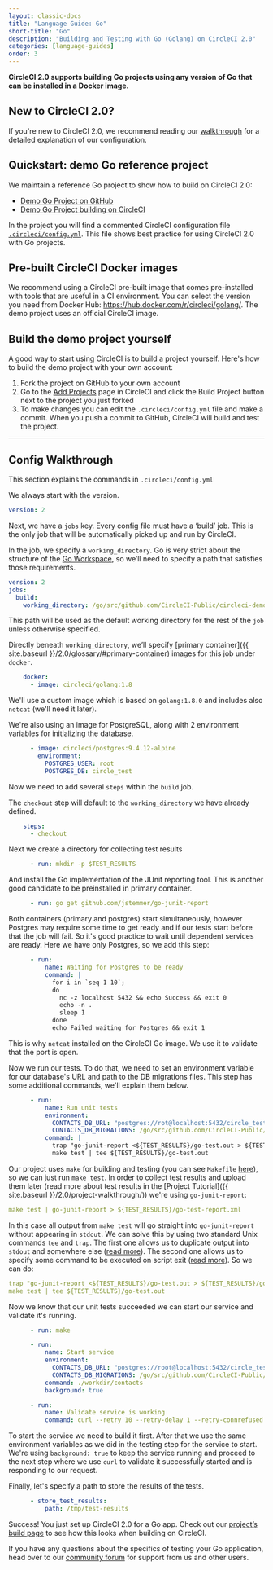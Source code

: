 ```yaml
---
layout: classic-docs
title: "Language Guide: Go"
short-title: "Go"
description: "Building and Testing with Go (Golang) on CircleCI 2.0"
categories: [language-guides]
order: 3
---
```


**CircleCI 2.0 supports building Go projects using any version of Go that can be installed in a Docker image.**

## New to CircleCI 2.0?

If you're new to CircleCI 2.0, we recommend reading our [walkthrough](#config-walkthrough) for a detailed explanation of our configuration.

## Quickstart: demo Go reference project

We maintain a reference Go project to show how to build on CircleCI 2.0:

- <a href="https://github.com/CircleCI-Public/circleci-demo-go" target="_blank">Demo Go Project on GitHub</a>
- <a href="https://circleci.com/gh/CircleCI-Public/circleci-demo-go" target="_blank">Demo Go Project building on CircleCI</a>

In the project you will find a commented CircleCI configuration file <a href="https://github.com/CircleCI-Public/circleci-demo-go/blob/master/.circleci/config.yml" target="_blank">`.circleci/config.yml`</a>. This file shows best practice for using CircleCI 2.0 with Go projects.

## Pre-built CircleCI Docker images

We recommend using a CircleCI pre-built image that comes pre-installed with tools that are useful in a CI environment. You can select the version you need from Docker Hub: <https://hub.docker.com/r/circleci/golang/>. The demo project uses an official CircleCI image.

## Build the demo project yourself

A good way to start using CircleCI is to build a project yourself. Here's how to build the demo project with your own account:

1. Fork the project on GitHub to your own account
2. Go to the [Add Projects](https://circleci.com/add-projects) page in CircleCI and click the Build Project button next to the project you just forked
3. To make changes you can edit the `.circleci/config.yml` file and make a commit. When you push a commit to GitHub, CircleCI will build and test the project.

---

## Config Walkthrough

This section explains the commands in `.circleci/config.yml`

We always start with the version.

```YAML
version: 2
```

Next, we have a `jobs` key. Every config file must have a ‘build’ job. This is the only job that will be automatically picked up and run by CircleCI.

In the job, we specify a `working_directory`. Go is very strict about the structure of the [Go Workspace](https://golang.org/doc/code.html#Workspaces), so we’ll need to specify a path that satisfies those requirements.

```YAML
version: 2
jobs:
  build:
    working_directory: /go/src/github.com/CircleCI-Public/circleci-demo-go
```

This path will be used as the default working directory for the rest of the `job` unless otherwise specified.

Directly beneath `working_directory`, we’ll specify [primary container]({{ site.baseurl }}/2.0/glossary/#primary-container) images for this job under `docker`.

```YAML
    docker:
      - image: circleci/golang:1.8
```

We'll use a custom image which is based on `golang:1.8.0` and includes also `netcat` (we'll need it later).

We're also using an image for PostgreSQL, along with 2 environment variables for initializing the database.

```YAML
      - image: circleci/postgres:9.4.12-alpine
        environment:
          POSTGRES_USER: root
          POSTGRES_DB: circle_test
```

Now we need to add several `steps` within the `build` job.

The `checkout` step will default to the `working_directory` we have already defined.

```YAML
    steps:
      - checkout
```

Next we create a directory for collecting test results

``` YAML
      - run: mkdir -p $TEST_RESULTS
```

And install the Go implementation of the JUnit reporting tool. This is another good candidate to be preinstalled in primary container.

```YAML
      - run: go get github.com/jstemmer/go-junit-report
```

Both containers (primary and postgres) start simultaneously, however Postgres may require some time to get ready and if our tests start before that the job will fail. So it's good practice to wait until dependent services are ready. Here we have only Postgres, so we add this step:

``` YAML
      - run:
          name: Waiting for Postgres to be ready
          command: |
            for i in `seq 1 10`;
            do
              nc -z localhost 5432 && echo Success && exit 0
              echo -n .
              sleep 1
            done
            echo Failed waiting for Postgres && exit 1
```

This is why `netcat` installed on the CircleCI Go image. We use it to validate that the port is open.

Now we run our tests. To do that, we need to set an environment variable for our database's URL and path to the DB migrations files. This step has some additional commands, we'll explain them below.

```YAML
      - run:
          name: Run unit tests
          environment:
            CONTACTS_DB_URL: "postgres://rot@localhost:5432/circle_test?sslmode=disable"
            CONTACTS_DB_MIGRATIONS: /go/src/github.com/CircleCI-Public/circleci-demo-go/db/migrations
          command: |
            trap "go-junit-report <${TEST_RESULTS}/go-test.out > ${TEST_RESULTS}/go-test-report.xml" EXIT
            make test | tee ${TEST_RESULTS}/go-test.out
```

Our project uses `make` for building and testing (you can see `Makefile` [here](https://github.com/CircleCI-Public/circleci-demo-go/blob/master/Makefile)), so we can just run `make test`. In order to collect test results and upload them later (read more about test results in the [Project Tutorial]({{ site.baseurl }}/2.0/project-walkthrough/)) we're using `go-junit-report`:

``` YAML
make test | go-junit-report > ${TEST_RESULTS}/go-test-report.xml
```

In this case all output from `make test` will go straight into `go-junit-report` without appearing in `stdout`. We can solve this by using two standard Unix commands `tee` and `trap`. The first one allows us to duplicate output into `stdout` and somewhere else ([read more](http://man7.org/linux/man-pages/man1/tee.1.html)). The second one allows us to specify some command to be executed on script exit ([read more](http://man7.org/linux/man-pages/man1/trap.1p.html)). So we can do:

``` YAML
trap "go-junit-report <${TEST_RESULTS}/go-test.out > ${TEST_RESULTS}/go-test-report.xml" EXIT
make test | tee ${TEST_RESULTS}/go-test.out
```

Now we know that our unit tests succeeded we can start our service and validate it's running.

``` YAML
      - run: make

      - run:
          name: Start service
          environment:
            CONTACTS_DB_URL: "postgres://root@localhost:5432/circle_test?sslmode=disable"
            CONTACTS_DB_MIGRATIONS: /go/src/github.com/CircleCI-Public/circleci-demo-go/db/migrations
          command: ./workdir/contacts
          background: true

      - run:
          name: Validate service is working
          command: curl --retry 10 --retry-delay 1 --retry-connrefused http://localhost:8080/contacts/test
```

To start the service we need to build it first. After that we use the same environment variables as we did in the testing step for the service to start. We're using `background: true` to keep the service running and proceed to the next step where we use `curl` to validate it successfully started and is responding to our request.

Finally, let's specify a path to store the results of the tests.

```YAML
      - store_test_results:
          path: /tmp/test-results
```

Success! You just set up CircleCI 2.0 for a Go app. Check out our [project’s build page](https://circleci.com/gh/CircleCI-Public/circleci-demo-go) to see how this looks when building on CircleCI.

If you have any questions about the specifics of testing your Go application, head over to our [community forum](https://discuss.circleci.com/) for support from us and other users.

